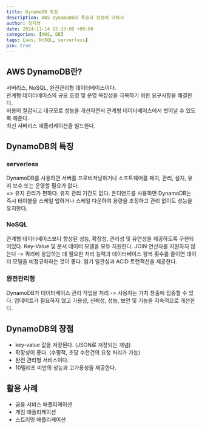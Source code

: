 ```yaml
---
title: DynamoDB 특징
description: AWS DynamoDB의 특징과 장점에 대해서
author: 정지영
date: 2024-11-14 15:33:00 +09:00
categories: [AWS, DB]
tags: [aws, NoSQL, serverless]
pin: true
---
```

## AWS DynamoDB란?
서버리스, NoSQL, 완전관리형 데이터베이스이다.<br>
관계형 데이터베이스의 규모 조정 및 운영 복잡성을 극복하기 위한 요구사항을 해결한다.<br>
비용이 절감되고 대규모로 성능을 개선하면서 관계형 데이터베이스에서 벗어날 수 있도록 해준다.<br>
최신 서버리스 애플리케이션을 빌드한다.

## DynamoDB의 특징
### serverless 
DynamoDB를 사용하면 서버를 프로비저닝하거나 소프트웨어를 패치, 관리, 설치, 유지 보수 또는 운영할 필요가 없다.  
=> 유지 관리가 편하다. 유지 관리 기간도 없다.
온디맨드를 사용하면 DynamoDB는 즉시 테이블을 스케일 업하거나 스케일 다운하여 용량을 조정하고 관리 없이도 성능을 유지한다. 
### NoSQL
관계형 데이터베이스보다 향상된 성능, 확장성, 관리성 및 유연성을 제공하도록 구현되어있다.
Key-Value 및 문서 데이터 모델을 모두 지원한다.
JOIN 연산자를 지원하지 않는다 -> 쿼리에 응답하는 데 필요한 처리 능력과 데이터베이스 왕복 횟수를 줄이면 데이터 모델을 비정규화하는 것이 좋다.
읽기 일관성과 ACID 트랜잭션을 제공한다.
### 완전관리형
DynamoDB가 데이터베이스 관리 작업을 처리 -> 사용자는 가치 창출에 집중할 수 있다.
업데이트가 필요하지 않고 가용성, 신뢰성, 성능, 보안 및 기능을 지속적으로 개선한다.

## DynamoDB의 장점
- key-value 값을 저장된다. (JSON로 저장되는 개념)
- 확장성이 좋다. (수평적, 초당 수천건의 요청 처리가 가능)
- 완전 관리형 서비스이다.
- 10밀리초 미만의 성능과 고가용성을 제공한다.

## 활용 사례
- 금융 서비스 애플리케이션
- 게임 애플리케이션
- 스트리밍 애플리케이션
